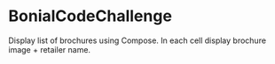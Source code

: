 # BonialCodeChallenge
Display list of brochures using Compose. In each cell display brochure image + retailer name.
